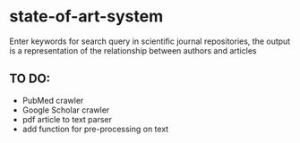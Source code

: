 # state-of-art-system
Enter keywords for search query in scientific journal repositories, the output is a representation of the relationship between authors and articles


## TO DO:
- PubMed crawler
- Google Scholar crawler
- pdf article to text parser
- add function for pre-processing on text
